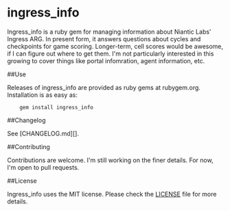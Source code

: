 ingress_info
============

Ingress_info is a ruby gem for managing information about Niantic Labs' Ingress ARG. In present form, it answers questions about cycles and checkpoints for game scoring. Longer-term, cell scores would be awesome, if I can figure out where to get them. I'm not particularly interested in this growing to cover things like portal infomration, agent information, etc.

##Use

Releases of ingress_info are provided as ruby gems at rubygem.org. Installation is as easy as:
```
    gem install ingress_info
```

##Changelog

See [CHANGELOG.md][].

##Contributing

Contributions are welcome. I'm still working on the finer details. For now, I'm open to pull requests.

##License

Ingress_info uses the MIT license. Please check the [LICENSE][] file for more details.

[license]: https://github.com/rubygems/rubygems.org/blob/master/MIT-LICENSE
